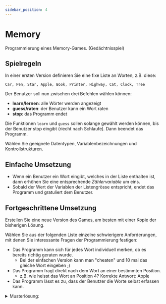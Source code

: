 ```yaml
---
sidebar_position: 4
---
```


# Memory

Programmierung eines Memory-Games. (Gedächtnisspiel)

## Spielregeln

In einer ersten Version definieren Sie eine fixe Liste an Worten, z.B. diese:

    Car, Pen, Star, Apple, Book, Printer, Highway, Cat, Clock, Tree

Der Benutzer soll nun zwischen drei Befehlen wählen können:

- **learn/lernen**: alle Wörter werden angezeigt
- **guess/raten**: der Benutzer kann ein Wort raten
- **stop**: das Programm endet

Die Funktionen `learn` und `guess` sollen solange gewählt werden können, bis der
Benutzer stop eingibt (riecht nach Schlaufe). Dann beendet das Programm.

Wählen Sie geeignete Datentypen, Variablenbezeichnungen und Kontrollstrukturen.

## Einfache Umsetzung

- Wenn ein Benutzer ein Wort eingibt, welches in der Liste enthalten ist, dann
  erhöhen Sie eine entsprechende _Zählervariable_ um eins.
- Sobald der Wert der Variablen der Listengrösse entspricht, endet das Programm
  und gratuliert dem Benutzer.

## Fortgeschrittene Umsetzung

Erstellen Sie eine neue Version des Games, am besten mit einer Kopie der
bisherigen Lösung.

Wählen Sie aus der folgenden Liste einzelne schwierigere Anforderungen, mit
denen Sie interessante Fragen der Programmierung festigen:

- Das Programm kann sich für jedes Wort individuell merken, ob es bereits
  richtig geraten wurde.
  - Bei der einfachen Version kann man "cheaten" und 10 mal das gleiche Wort
    eingeben ;)
- Das Programm fragt direkt nach dem Wort an einer bestimmten Position.
  - z.B. wie heisst das Wort an Position 4? Korrekte Antwort: Apple
- Das Programm lässt es zu, dass der Benutzer die Worte selbst erfassen kann.

<details><summary>Musterlösung:</summary>

```java title="Memory.java"
import mytools.StdInput;

public class Memory {

	public static void main(String[] args) {
		String[] cards = new String[10];
		cards[0] = "Car";
		cards[1] = "Pen";
		cards[2] = "Star";
		cards[3] = "Apple";
		cards[4] = "Book";
		cards[5] = "Printer";
		cards[6] = "Highway";
		cards[7] = "Cat";
		cards[8] = "Clock";
		cards[9] = "Tree";

		boolean[] guesses = {false,false,false,false,false,false,false,false,false,false};

		String answer = "";

		while (!answer.equals("stop")) {
			System.out.println("");
			//switch: player turns
			System.out.println("choose: g=guess, l=learn, stop");
			answer = StdInput.readString();

			if (answer.equals("l")) {
				for (int i = 0; i < cards.length; i++) {
					System.out.print("\t" + cards[i]);
				}
			}

			if (answer.equals("g")) {
				for (int i = 0; i < 2; i++) {
					System.out.println("");
				}
				int pos = (int) (Math.random() * 10);

				System.out.println("Guess at position: " + pos);

				String guess = StdInput.readString();

				if (cards[pos].equals(guess)) {
					System.out.println("Woaw! Great!");
					guesses[pos] = true;
				} else {
					System.out.println("Oh, better guess next time");
				}
			}
		}
	}

}
```

</details>
